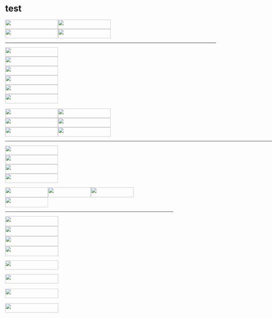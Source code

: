 # test
<!DOCTYPE html PUBLIC "-//W3C//DTD XHTML 1.0 Transitional//EN" "http://www.w3.org/TR/xhtml1/DTD/xhtml1-transitional.dtd">
<html xmlns="http://www.w3.org/1999/xhtml">
<head>
<meta http-equiv="Content-Type" content="text/html; charset=utf-8" />
<title>无标题文档</title>
<style type="text/css">
body {
	margin-left: 50px;
	margin-top: 30px;
}
</style>
<script type="text/javascript">
function MM_swapImgRestore() { //v3.0
  var i,x,a=document.MM_sr; for(i=0;a&&i<a.length&&(x=a[i])&&x.oSrc;i++) x.src=x.oSrc;
}
function MM_preloadImages() { //v3.0
  var d=document; if(d.images){ if(!d.MM_p) d.MM_p=new Array();
    var i,j=d.MM_p.length,a=MM_preloadImages.arguments; for(i=0; i<a.length; i++)
    if (a[i].indexOf("#")!=0){ d.MM_p[j]=new Image; d.MM_p[j++].src=a[i];}}
}

function MM_findObj(n, d) { //v4.01
  var p,i,x;  if(!d) d=document; if((p=n.indexOf("?"))>0&&parent.frames.length) {
    d=parent.frames[n.substring(p+1)].document; n=n.substring(0,p);}
  if(!(x=d[n])&&d.all) x=d.all[n]; for (i=0;!x&&i<d.forms.length;i++) x=d.forms[i][n];
  for(i=0;!x&&d.layers&&i<d.layers.length;i++) x=MM_findObj(n,d.layers[i].document);
  if(!x && d.getElementById) x=d.getElementById(n); return x;
}

function MM_swapImage() { //v3.0
  var i,j=0,x,a=MM_swapImage.arguments; document.MM_sr=new Array; for(i=0;i<(a.length-2);i+=3)
   if ((x=MM_findObj(a[i]))!=null){document.MM_sr[j++]=x; if(!x.oSrc) x.oSrc=x.src; x.src=a[i+2];}
}
</script>
</head>

<body onload="MM_preloadImages('images/button2.jpg','images/button02.jpg','images/button03.jpg','images/button06.jpg','images/button04.jpg','images/button05.jpg','images/button07.jpg','images/button4(2).jpg','images/BUTTON3(1).jpg','images/button4（4）.jpg','images/button3（1）.jpg')">
<p><a href="#" onmouseout="MM_swapImgRestore()" onmouseover="MM_swapImage('Image1','','images/button2.jpg',1)"><img src="images/button1.jpg" alt="" width="170" height="30" id="Image1" /></a><a href="#" onmouseout="MM_swapImgRestore()" onmouseover="MM_swapImage('Image2','','images/button2.jpg',1)"><img src="images/button1.jpg" width="170" height="30" id="Image2" /></a><a href="#" onmouseout="MM_swapImgRestore()" onmouseover="MM_swapImage('Image3','','images/button2.jpg',1)"><img src="images/button1.jpg" width="170" height="30" id="Image3" /></a><a href="#" onmouseout="MM_swapImgRestore()" onmouseover="MM_swapImage('Image4','','images/button2.jpg',1)"><img src="images/button1.jpg" width="170" height="30" id="Image4" /></a></p>
<hr align="left" width="680" size="3" noshade="noshade" color="#FF6600"/>
<p><a href="#" onmouseout="MM_swapImgRestore()" onmouseover="MM_swapImage('Image6','','images/button2.jpg',1)"><img src="images/button1.jpg" width="170" height="30" id="Image6" /></a><br />
<a href="#" onmouseout="MM_swapImgRestore()" onmouseover="MM_swapImage('Image7','','images/button2.jpg',1)"><img src="images/button1.jpg" width="170" height="30" id="Image7" /></a><br />
<a href="#" onmouseout="MM_swapImgRestore()" onmouseover="MM_swapImage('Image8','','images/button2.jpg',1)"><img src="images/button1.jpg" width="170" height="30" id="Image8" /></a><br />
<a href="#" onmouseout="MM_swapImgRestore()" onmouseover="MM_swapImage('Image9','','images/button2.jpg',1)"><img src="images/button1.jpg" width="170" height="30" id="Image9" /><br />
</a><a href="#" onmouseout="MM_swapImgRestore()" onmouseover="MM_swapImage('Image22','','images/button2.jpg',1)"><img src="images/button1.jpg" width="170" height="30" id="Image22" /><br />
</a><a href="#" onmouseout="MM_swapImgRestore()" onmouseover="MM_swapImage('Image23','','images/button2.jpg',1)"><img src="images/button1.jpg" width="170" height="30" id="Image23" /></a><a href="#" onmouseout="MM_swapImgRestore()" onmouseover="MM_swapImage('Image22','','images/button2.jpg',1)"></a><a href="#" onmouseout="MM_swapImgRestore()" onmouseover="MM_swapImage('Image9','','images/button2.jpg',1)"><br />
</a></p>
<p><a href="#" onmouseout="MM_swapImgRestore()" onmouseover="MM_swapImage('Image11','','images/button02.jpg',1)"><img src="images/button01.jpg" width="170" height="30" id="Image11" /></a><a href="#" onmouseout="MM_swapImgRestore()" onmouseover="MM_swapImage('Image12','','images/button03.jpg',1)"><img src="images/button01.jpg" alt="" width="170" height="30" id="Image12" /></a><a href="#" onmouseout="MM_swapImgRestore()" onmouseover="MM_swapImage('Image13','','images/button06.jpg',1)"><img src="images/button01.jpg" width="170" height="30" id="Image13" /></a><a href="#" onmouseout="MM_swapImgRestore()" onmouseover="MM_swapImage('Image14','','images/button04.jpg',1)"><img src="images/button01.jpg" width="170" height="30" id="Image14" /></a><a href="#" onmouseout="MM_swapImgRestore()" onmouseover="MM_swapImage('Image15','','images/button05.jpg',1)"><img src="images/button01.jpg" width="170" height="30" id="Image15" /></a><a href="#" onmouseout="MM_swapImgRestore()" onmouseover="MM_swapImage('Image16','','images/button07.jpg',1)"><img src="images/button01.jpg" width="170" height="30" id="Image16" /></a></p>
<hr align="left" width="1020" size="3" noshade="noshade" />
<p><a href="#" onmouseout="MM_swapImgRestore()" onmouseover="MM_swapImage('Image17','','images/button02.jpg',1)"><img src="images/button01.jpg" width="170" height="30" id="Image17" /></a><br />
  <a href="#" onmouseout="MM_swapImgRestore()" onmouseover="MM_swapImage('Image18','','images/button03.jpg',1)"><img src="images/button01.jpg" width="170" height="30" id="Image18" /></a><br />
  <a href="#" onmouseout="MM_swapImgRestore()" onmouseover="MM_swapImage('Image19','','images/button06.jpg',1)"><img src="images/button01.jpg" width="170" height="30" id="Image19" /></a><br />
<a href="#" onmouseout="MM_swapImgRestore()" onmouseover="MM_swapImage('Image20','','images/button04.jpg',1)"><img src="images/button01.jpg" width="170" height="30" id="Image20" /></a></p>
<p><a href="#" onmouseout="MM_swapImgRestore()" onmouseover="MM_swapImage('Image21','','images/button4(2).jpg',1)"><img src="images/button4（1）.jpg" width="138" height="32" id="Image21" /></a><a href="#" onmouseout="MM_swapImgRestore()" onmouseover="MM_swapImage('Image24','','images/button4(2).jpg',1)"><img src="images/button4（1）.jpg" width="138" height="32" id="Image24" /></a><a href="#" onmouseout="MM_swapImgRestore()" onmouseover="MM_swapImage('Image25','','images/button4(2).jpg',1)"><img src="images/button4（1）.jpg" width="138" height="32" id="Image25" /></a><a href="#" onmouseout="MM_swapImgRestore()" onmouseover="MM_swapImage('Image26','','images/button4(2).jpg',1)"><img src="images/button4（1）.jpg" width="138" height="32" id="Image26" /></a></p>
<hr align="left" width="542" size="3" noshade="noshade" color="#FF0000" />
<p><a href="#" onmouseout="MM_swapImgRestore()" onmouseover="MM_swapImage('Image27','','images/button4（4）.jpg',1)"><img src="images/button4（3）.jpg" width="171" height="32" id="Image27" /></a><br />
  <a href="#" onmouseout="MM_swapImgRestore()" onmouseover="MM_swapImage('Image29','','images/button4（4）.jpg',1)"><img src="images/button4（3）.jpg" width="171" height="32" id="Image29" /></a>  <br />
  <a href="#" onmouseout="MM_swapImgRestore()" onmouseover="MM_swapImage('Image30','','images/button4（4）.jpg',1)"><img src="images/button4（3）.jpg" width="171" height="32" id="Image30" /></a>  <br />
<a href="#" onmouseout="MM_swapImgRestore()" onmouseover="MM_swapImage('Image28','','images/button4（4）.jpg',1)"><img src="images/button4（3）.jpg" width="171" height="32" id="Image28" /></a>  </p>
<p><a href="#" onmouseout="MM_swapImgRestore()" onmouseover="MM_swapImage('Image32','','images/button3（1）.jpg',1)"><img src="images/button3（2）.jpg" width="171" height="30" id="Image32" /></a></p>
<p><a href="#" onmouseout="MM_swapImgRestore()" onmouseover="MM_swapImage('Image35','','images/button3（1）.jpg',1)"><img src="images/button3（2）.jpg" width="171" height="30" id="Image35" /><br />
</a><br />
  <a href="#" onmouseout="MM_swapImgRestore()" onmouseover="MM_swapImage('Image33','','images/button3（1）.jpg',1)"><img src="images/button3（2）.jpg" width="171" height="30" id="Image33" /></a><br />
  <br />
<a href="#" onmouseout="MM_swapImgRestore()" onmouseover="MM_swapImage('Image34','','images/button3（1）.jpg',1)"><img src="images/button3（2）.jpg" width="171" height="30" id="Image34" /></a></p>
<p><br />
  <br />
</p>
</body>
</html>
